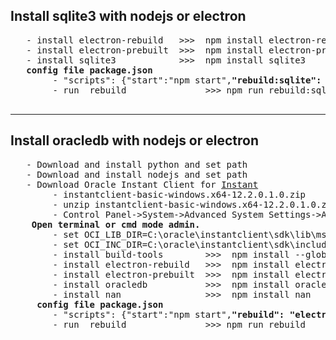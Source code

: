 <div>
 <h2>Install sqlite3 with nodejs or electron</h2>
 <pre>
   - install electron-rebuild   >>>  npm install electron-rebuild --save
   - install electron-prebuilt  >>>  npm install electron-prebuilt --save
   - install sqlite3            >>>  npm install sqlite3
   <b>config file package.json</b>
        - "scripts": {"start":"npm start",<b>"rebuild:sqlite": "electron-rebuild -f -w ./node_modules/sqlite3"</b>}
        - run  rebuild               >>> npm run rebuild:sqlite 
 </pre>
</div>
<hr>
<div>
 <h2>Install  oracledb with nodejs or electron</h2>
 <pre>
   - Download and install python and set path
   - Download and install nodejs and set path
   - Download Oracle Instant Client for <a href='http://www.oracle.com/technetwork/topics/winx64soft-089540.html' target='_blank'>Instant</a>
        - instantclient-basic-windows.x64-12.2.0.1.0.zip
        - unzip instantclient-basic-windows.x64-12.2.0.1.0.zip  to C://instantclient
        - Control Panel->System->Advanced System Settings->Advanced->Environment Variables->System variables->PATH <b>C://instantclient</b>
    <b>Open terminal or cmd mode admin.</b>
        - set OCI_LIB_DIR=C:\oracle\instantclient\sdk\lib\msvc 
        - set OCI_INC_DIR=C:\oracle\instantclient\sdk\include
        - install build-tools        >>>  npm install --global --production windows-build-tools
        - install electron-rebuild   >>>  npm install electron-rebuild --save
        - install electron-prebuilt  >>>  npm install electron-prebuilt --save
        - install oracledb           >>>  npm install oracledb
        - install nan                >>>  npm install nan 
     <b>config file package.json</b>
        - "scripts": {"start":"npm start",<b>"rebuild": "electron-rebuild -f -w ./node_modules/oracledb"</b>}
        - run  rebuild               >>> npm run rebuild
 </pre>
</div>
